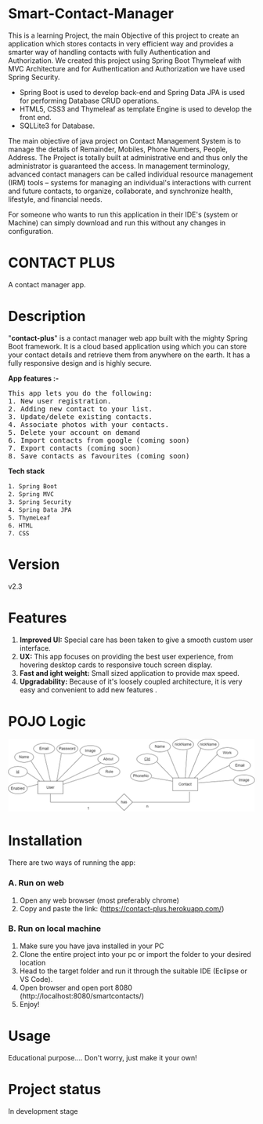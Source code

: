 # Smart-Contact-Manager

This is a learning Project, the main Objective of this project to create an application which stores contacts in very efficient way and provides a smarter way of handling contacts with fully Authentication and Authorization. We created this project using Spring Boot Thymeleaf with MVC Architecture and for Authentication and Authorization we have used Spring Security.

- Spring Boot is used to develop back-end and Spring Data JPA is used for performing Database CRUD operations.
- HTML5, CSS3 and Thymeleaf as template Engine is used to develop the front end.
- SQLLite3 for Database.

The main objective of java project on Contact Management System is to manage the details of Remainder, Mobiles, Phone Numbers, People, Address. The Project is totally built at administrative end and thus only the administrator is guaranteed the access. In management terminology, advanced contact managers can be called individual resource management (IRM) tools – systems for managing an individual's interactions with current and future contacts, to organize, collaborate, and synchronize health, lifestyle, and financial needs.

For someone who wants to run this application in their IDE's (system or Machine) can simply download and run this without any changes in configuration.



# CONTACT PLUS
A contact manager app.

# Description
"**contact-plus**" is a contact manager web app built with the mighty Spring Boot framework. It is a cloud based application using which you can store your contact details and retrieve them from anywhere on the earth. It has a fully responsive design and is highly secure. 

**App features :-**

<pre>
This app lets you do the following:
1. New user registration.
2. Adding new contact to your list.
3. Update/delete existing contacts.
4. Associate photos with your contacts.
5. Delete your account on demand
6. Import contacts from google (coming soon)
7. Export contacts (coming soon)
8. Save contacts as favourites (coming soon)
</pre>


**Tech stack**


    1. Spring Boot
    2. Spring MVC
    3. Spring Security
    4. Spring Data JPA
    5. ThymeLeaf
    6. HTML
    7. CSS

</pre>

# Version
v2.3

# Features
1. **Improved UI:** Special care has been taken to give a smooth custom user interface. 
2. **UX:** This app focuses on providing the best user experience, from hovering desktop cards to responsive touch screen display.
3. **Fast and ight weight:** Small sized application to provide max speed.
4. **Upgradability:** Because of it's loosely coupled architecture, it is very easy and convenient to add new features  .

# POJO Logic
![POJO](/SmartContactManager.png)

# Installation
There are two ways of running the app:<br/>
### **A. Run on web**

1. Open any web browser (most preferably chrome)
2. Copy and paste the link: (https://contact-plus.herokuapp.com/)

### **B. Run on local machine**

1. Make sure you have java installed in your PC
2. Clone the entire project into your pc or import the folder to your desired location
3. Head to the target folder and run it through the suitable IDE (Eclipse or VS Code).
7. Open browser and open port 8080 (http://localhost:8080/smartcontacts/)
8. Enjoy!

# Usage
Educational purpose....
Don't worry, just make it your own!

# Project status
In development stage
